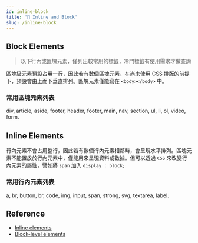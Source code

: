 ```yaml
---
id: inline-block
title: '🌺 Inline and Block'
slug: /inline-block
---
```


## Block Elements

> 以下行內或區塊元素，僅列出較常用的標籤，冷門標籤有使用需求才做查詢

區塊級元素預設占用一行，因此若有數個區塊元素，在尚未使用 CSS 排版的前提下，預設會由上而下垂直排列。區塊元素僅能寫在 `<body></body>` 中。

### 常用區塊元素列表

div, article, aside, footer, header, footer, main, nav, section, ul, li, ol, video, form.

## Inline Elements

行內元素不會占用整行，因此若有數個行內元素相鄰時，會呈現水平排列。區塊元素不能置放於行內元素中，僅能用來呈現資料或數據。但可以透過 `CSS` 來改變行內元素的屬性，譬如將 `span` 加入 `display : block;`

### 常用行內元素列表

a, br, button, br, code, img, input, span, strong, svg, textarea, label.

## Reference

- [Inline elements](https://developer.mozilla.org/en-US/docs/Web/HTML/Inline_elements)
- [Block-level elements](https://developer.mozilla.org/en-US/docs/Web/HTML/Block-level_elements)
